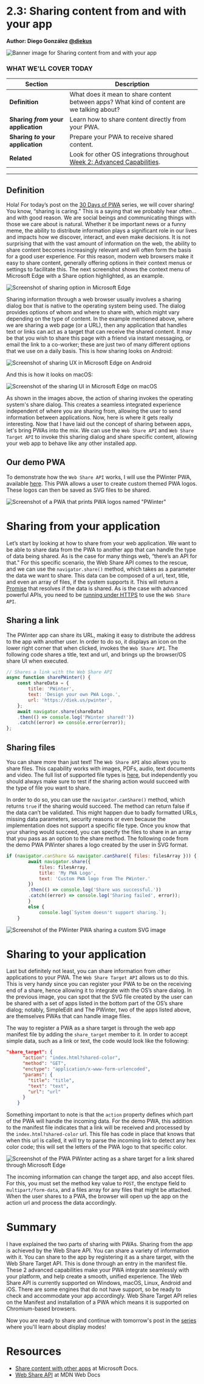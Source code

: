 # 2.3: Sharing content from and with your app

**Author: Diego González [@diekus](https://twitter.com/diekus)**

![Banner image for Sharing content from and with your app](_media/day-03.jpg)

### WHAT WE'LL COVER TODAY

| Section | Description |
| ------- | ----------- |
| **Definition** | What does it mean to share content between apps? What kind of content are we talking about? |
| **Sharing *from* your application** | Learn how to share content directly from your PWA. |
| **Sharing *to* your application** |Prepare your PWA to receive shared content. |
| **Related** | Look for other OS integrations throughout [Week 2: Advanced Capabilities](../advanced-capabilities/). |

---

## Definition

Hola! For today’s post on the [30 Days of PWA](https://aka.ms/learn-pwa/30Days-blog) series, we will cover sharing! You know, “sharing is caring.” This is a saying that we probably hear often… and with good reason. We are social beings and communicating things with those we care about is natural. Whether it be important news or a funny meme, the ability to distribute information plays a significant role in our lives and impacts how we discover, interact, and even make decisions. It is not surprising that with the vast amount of information on the web, the ability to share content becomes increasingly relevant and will often form the basis for a good user experience. For this reason, modern web browsers make it easy to share content, generally offering options in their context menus or settings to facilitate this. The next screenshot shows the context menu of Microsoft Edge with a Share option highlighted, as an example.

![Screenshot of sharing option in Microsoft Edge](_media/day-03/sharing-edge.jpg)

Sharing information through a web browser usually involves a sharing dialog box that is native to the operating system being used. The dialog provides options of whom and where to share with, which might vary depending on the type of content. In the example mentioned above, where we are sharing a web page (or a URL), then any application that handles text or links can act as a target that can receive the shared content. It may be that you wish to share this page with a friend via instant messaging, or email the link to a co-worker; these are just two of many different options that we use on a daily basis. This is how sharing looks on Android:

![Screenshot of sharing UX in Microsoft Edge on Android](_media/day-03/sharing-mobile.jpg)

And this is how it looks on macOS:

![Screenshot of the sharing UI in Microsoft Edge on macOS](_media/day-03/sharing-mac.jpg)

As shown in the images above, the action of sharing invokes the operating system's share dialog. This creates a seamless integrated experience independent of where you are sharing from, allowing the user to send information between applications. Now, here is where it gets really interesting.
Now that I have laid out the concept of sharing between apps, let's bring PWAs into the mix. We can use the `Web Share API` and `Web Share Target API` to invoke this sharing dialog and share specific content, allowing your web app to behave like any other installed app.

## Our demo PWA
To demonstrate how the `Web Share API` works, I will use the PWinter PWA, available [here](https://aka.ms/learn-PWA/30Days-2.3/github.com/diekus/pwinter). This PWA allows a user to create custom themed PWA logos. These logos can then be saved as SVG files to be shared.

![Screenshot of a PWA that prints PWA logos named "PWinter"](_media/day-03/pwinter.jpg)

# Sharing from your application
Let’s start by looking at how to share from your web application. We want to be able to share data from the PWA to another app that can handle the type of data being shared. As is the case for many things web, “there’s an API for that." For this specific scenario, the Web Share API comes to the rescue, and we can use the `navigator.share()` method, which takes as a parameter the data we want to share. This data can be composed of a url, text, title, and even an array of files, if the system supports it. This will return a [Promise](https://developer.mozilla.org/docs/Web/JavaScript/Guide/Using_promises) that resolves if the data is shared. As is the case with advanced powerful APIs, you need to be [running under HTTPS](https://microsoft.github.io/win-student-devs/#/30DaysOfPWA/core-concepts/02?id=_1-https) to use the `Web Share API`.

## Sharing a link
The PWinter app can share its URL, making it easy to distribute the address to the app with another user. In order to do so, it displays an icon on the lower right corner that when clicked, invokes the `Web Share API`. The following code shares a title, text and url, and brings up the browser/OS share UI when executed.

```javascript
// Shares a link with the Web Share API
async function sharePWinter() {
    const shareData = {
        title: 'PWinter',
        text: 'Design your own PWA Logo.',
        url: 'https://diek.us/pwinter',
    };
    await navigator.share(shareData)
    .then(() => console.log('PWinter shared!'))
    .catch((error) => console.error(error));    
};

```

## Sharing files
You can share more than just text! The `Web Share API` also allows you to share files. This capability works with images, PDFs, audio, text documents and video. The full list of supported file types is [here](https://aka.ms/learn-PWA/30Days-2.3/developer.mozilla.org/en-US/docs/Web/API/Navigator/share#shareable_file_types), but independently you should always make sure to test if the sharing action would succeed with the type of file you want to share. 

In order to do so, you can use the `navigator.canShare()` method, which returns `true` if the sharing would succeed. The method can return false if the data can’t be validated. This might happen due to badly formatted URLs, missing data parameters, security reasons or even because the implementation does not support a specific file type.
Once you know that your sharing would succeed, you can specify the files to share in an array that you pass as an option to the share method. The following code from the demo PWA PWinter shares a logo created by the user in SVG format.  

```javascript
if (navigator.canShare && navigator.canShare({ files: filesArray })) {
        await navigator.share({
            files: filesArray,
            title: 'My PWA Logo',
            text: 'Custom PWA logo from The PWinter.'
        })
        .then(() => console.log('Share was successful.'))
        .catch((error) => console.log('Sharing failed', error));
        }
        else {
            console.log(`System doesn't support sharing.`);
    }

```

![Screenshot of the PWinter PWA sharing a custom SVG image](_media/day-03/pwinter-share.jpg)

# Sharing to your application
Last but definitely not least, you can share information from other applications to your PWA. The `Web Share Target API` allows us to do this. This is very handy since you can register your PWA to be on the receiving end of a share, hence allowing it to integrate with the OS’s share dialog. In the previous image, you can spot that the SVG file created by the user can be shared with a set of apps listed in the bottom part of the OS’s share dialog; notably, SimpleEdit and The PWinter, two of the apps listed above, are themselves PWAs that can handle image files.

The way to register a PWA as a share target is through the web app manifest file by adding the `share_target` member to it. In order to accept simple data, such as a link or text, the code would look like the following:

```json
"share_target": {
      "action": "index.html?shared-color",
      "method": "GET",
      "enctype": "application/x-www-form-urlencoded",
      "params": {
        "title": "title",
        "text": "text",
        "url": "url"
      }
    }
```
Something important to note is that the `action` property defines which part of the PWA will handle the incoming data. For the demo PWA, this addition to the manifest file indicates that a link will be received and processed by the `index.html?shared-color` url. This file has code in place that knows that when this url is called, it will try to parse the incoming link to detect any hex color code; this will set the letters of the PWA logo to that specific color.

![Screenshot of the PWA PWinter acting as a share target for a link shared through Microsoft Edge](_media/day-03/pwinter-share-target.jpg)

The incoming information can change the target app, and also accept files. For this, you must set the method key value to `POST`, the enctype field to `multipart/form-data`, and a files array for any files that might be attached. When the user shares to a PWA, the browser will open up the app on the action url and process the data accordingly.

# Summary
I have explained the two parts of sharing with PWAs. Sharing from the app is achieved by the Web Share API. You can share a variety of information with it. You can share to the app by registering it as a share target, with the Web Share Target API. This is done through an entry in the manifest file. These 2 advanced capabilities make your PWA integrate seamlessly with your platform, and help create a smooth, unified experience.
The Web Share API is currently supported on Windows, macOS, Linux, Android and iOS. There are some engines that do not have support, so be ready to check and accommodate your app accordingly. Web Share Target API relies on the Manifest and installation of a PWA which means it is supported on Chromium-based browsers.

Now you are ready to share and continue with tomorrow's post in the [series](https://aka.ms/learn-pwa/30Days-blog) where you'll learn about display modes! 


# Resources
* [Share content with other apps](https://aka.ms/learn-PWA/30Days-2.3/developer.mozilla.org/en-US/docs/Web/API/Navigator/share) at Microsoft Docs.
* [Web Share API](https://aka.ms/learn-PWA/30Days-2.3/developer.mozilla.org/en-US/docs/Web/API/Web_Share_API) at MDN Web Docs 
